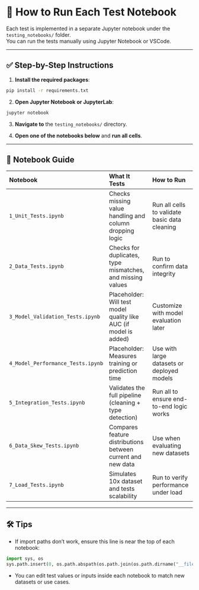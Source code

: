 
# 🧪 How to Run Each Test Notebook

Each test is implemented in a separate Jupyter notebook under the `testing_notebooks/` folder.  
You can run the tests manually using Jupyter Notebook or VSCode.

---

## ✅ Step-by-Step Instructions

1. **Install the required packages**:
```bash
pip install -r requirements.txt
```

2. **Open Jupyter Notebook or JupyterLab**:
```bash
jupyter notebook
```

3. **Navigate to** the `testing_notebooks/` directory.

4. **Open one of the notebooks below** and **run all cells**.

---

## 📂 Notebook Guide

| Notebook | What It Tests | How to Run |
|:--|:--|:--|
| `1_Unit_Tests.ipynb` | Checks missing value handling and column dropping logic | Run all cells to validate basic data cleaning |
| `2_Data_Tests.ipynb` | Checks for duplicates, type mismatches, and missing values | Run to confirm data integrity |
| `3_Model_Validation_Tests.ipynb` | Placeholder: Will test model quality like AUC (if model is added) | Customize with model evaluation later |
| `4_Model_Performance_Tests.ipynb` | Placeholder: Measures training or prediction time | Use with large datasets or deployed models |
| `5_Integration_Tests.ipynb` | Validates the full pipeline (cleaning + type detection) | Run all to ensure end-to-end logic works |
| `6_Data_Skew_Tests.ipynb` | Compares feature distributions between current and new data | Use when evaluating new datasets |
| `7_Load_Tests.ipynb` | Simulates 10x dataset and tests scalability | Run to verify performance under load |

---

## 🛠 Tips

- If import paths don’t work, ensure this line is near the top of each notebook:
```python
import sys, os
sys.path.insert(0, os.path.abspath(os.path.join(os.path.dirname("__file__"), '../src')))
```

- You can edit test values or inputs inside each notebook to match new datasets or use cases.
